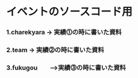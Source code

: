 
# イベントのソースコード用

### 1.charekyara -> 実績⓵の時に書いた資料
### 2.team       -> 実績⓶の時に書いた資料
### 3.fukugou　　-->実績⓷の時に書いた資料
